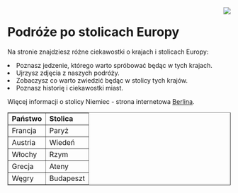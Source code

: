 <html>
<head>
</head> 
<body>
<img src="https://www.national-geographic.pl/media/cache/default_view/uploads/media/default/0001/92/21182a30cd88fd9fdbc77376d535ee4b1a233090.jpeg" align="right">
<h1>Podróże po stolicach Europy</h1>
<p>Na stronie znajdziesz różne ciekawostki o krajach i stolicach Europy:</p>
<li>Poznasz jedzenie, którego warto spróbować będąc w tych krajach.</li>
<li>Ujrzysz zdjęcia z naszych podróży.</li>
<li>Zobaczysz co warto zwiedzić będąc w stolicy tych krajów.</li>
<li>Poznasz historię i ciekawostki miast.</li>

<p>Więcej informacji o stolicy Niemiec - strona internetowa
<a href="https://fajnepodroze.pl/">Berlina</a>.</p>

<table border=1>
  <tr>
       <td><b>Państwo</b></td><td><b>Stolica</b></td>
  </tr>
  <tr>
       <td>Francja</td><td>Paryż</td>
  </tr>
  <tr>
       <td>Austria</td><td>Wiedeń</td></tr>
  <tr>
       <td>Włochy</td><td>Rzym</td>
  </tr>
  <tr>
       <td>Grecja</td><td>Ateny</td>
  </tr>
  <tr>
       <td>Węgry</td><td>Budapeszt</td>
  </tr>
</table>
</body>

</html>
